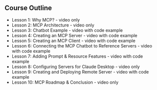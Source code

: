 ## Course Outline

- Lesson 1: Why MCP? - video only
- Lesson 2: MCP Architecture - video only
- Lesson 3: Chatbot Example - video with code example
- Lesson 4: Creating an MCP Server - video with code example
- Lesson 5: Creating an MCP Client - video with code example
- Lesson 6: Connecting the MCP Chatbot to Reference Servers - video with code example
- Lesson 7: Adding Prompt & Resource Features - video with code example
- Lesson 8: Configuring Servers for Claude Desktop - video only
- Lesson 9: Creating and Deploying Remote Server  - video with code example 
- Lesson 10: MCP Roadmap & Conclusion - video only

